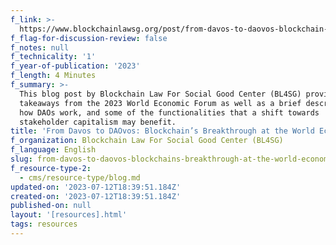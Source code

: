 ```yaml
---
f_link: >-
  https://www.blockchainlawsg.org/post/from-davos-to-daovos-blockchain-s-breakthrough-at-the-world-economic-forum
f_flag-for-discussion-review: false
f_notes: null
f_technicality: '1'
f_year-of-publication: '2023'
f_length: 4 Minutes
f_summary: >-
  This blog post by Blockchain Law For Social Good Center (BL4SG) provides some
  takeaways from the 2023 World Economic Forum as well as a brief description of
  how DAOs work, and some of the functionalities that a shift towards
  stakeholder capitalism may benefit.
title: 'From Davos to DAOvos: Blockchain’s Breakthrough at the World Economic Forum'
f_organization: Blockchain Law For Social Good Center (BL4SG)
f_language: English
slug: from-davos-to-daovos-blockchains-breakthrough-at-the-world-economic-forum
f_resource-type-2:
  - cms/resource-type/blog.md
updated-on: '2023-07-12T18:39:51.184Z'
created-on: '2023-07-12T18:39:51.184Z'
published-on: null
layout: '[resources].html'
tags: resources
---
```



